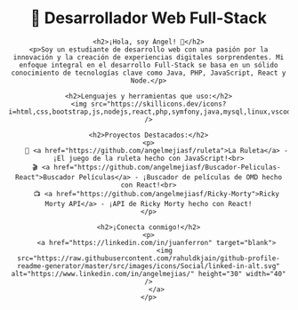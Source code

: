 <div align="center">
    <h1>🚀 Desarrollador Web Full-Stack</h1>
    
    <h2>¡Hola, soy Ángel! 👋</h2>
    <p>Soy un estudiante de desarrollo web con una pasión por la innovación y la creación de experiencias digitales sorprendentes. Mi enfoque integral en el desarrollo Full-Stack se basa en un sólido conocimiento de tecnologías clave como Java, PHP, JavaScript, React y Node.</p>
    
    <h2>Lenguajes y herramientas que uso:</h2>
    <img src="https://skillicons.dev/icons?i=html,css,bootstrap,js,nodejs,react,php,symfony,java,mysql,linux,vscode,git,cpp,eclipse,github&perline=20" />
    
    <h2>Proyectos Destacados:</h2>
    <p>
        🎡 <a href="https://github.com/angelmejiasf/ruleta">La Ruleta</a> - ¡El juego de la ruleta hecho con JavaScript!<br>
        🎬 <a href="https://github.com/angelmejiasf/Buscador-Peliculas-React">Buscador Películas</a> - ¡Buscador de películas de OMD hecho con React!<br>
        📺 <a href="https://github.com/angelmejiasf/Ricky-Morty">Ricky Morty API</a> - ¡API de Ricky Morty hecho con React!
    </p>
    
    <h2>¡Conecta conmigo!</h2>
    <p>
        <a href="https://linkedin.com/in/juanferron" target="blank">
            <img src="https://raw.githubusercontent.com/rahuldkjain/github-profile-readme-generator/master/src/images/icons/Social/linked-in-alt.svg" alt="https://www.linkedin.com/in/angelmejias/" height="30" width="40" />
        </a>
    </p>
</div>

